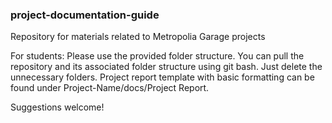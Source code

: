 ### project-documentation-guide
Repository for materials related to Metropolia Garage projects

For students: Please use the provided folder structure. You can pull the repository and its associated folder structure using git bash. 
Just delete the unnecessary folders. Project report template with basic formatting can be found under Project-Name/docs/Project Report.

Suggestions welcome!


